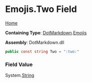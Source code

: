 # Emojis\.Two Field

[Home](../../../README.md)

**Containing Type**: [DotMarkdown](../../README.md)\.[Emojis](../README.md)

**Assembly**: DotMarkdown\.dll

```csharp
public const string Two = ":two:"
```

### Field Value

System\.[String](https://docs.microsoft.com/en-us/dotnet/api/system.string)